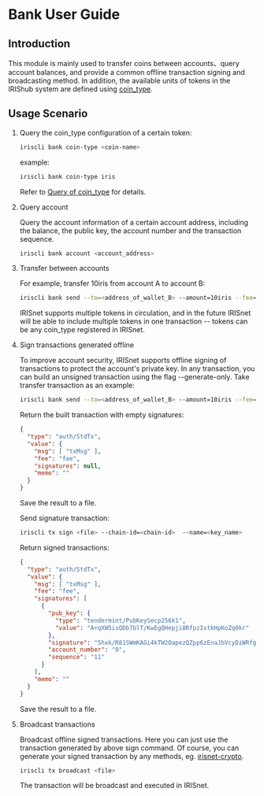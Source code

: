 # Bank User Guide

## Introduction 
This module is mainly used to transfer coins between accounts、query account balances, and provide a common offline transaction signing and broadcasting method. In addition, the available units of tokens in the IRIShub system are defined using [coin_type](./basic-concepts/coin-type.md).

## Usage Scenario

1. Query the coin_type configuration of a certain token:
    ```bash
    iriscli bank coin-type <coin-name>
    ```
    
    example:
    ```bash
    iriscli bank coin-type iris
    ```
    
    Refer to [Query of coin_type](./basic-concepts/coin-type.md#query-of-coin_type) for details.

2. Query account

    Query the account information of a certain account address, including the balance, the public key, the account number and the transaction sequence.
    ```bash
    iriscli bank account <account_address>
    ```

3. Transfer between accounts

    For example, transfer 10iris from account A to account B:
    ```bash
    iriscli bank send --to=<address_of_wallet_B> --amount=10iris --fee=0.3iris --from=<key_name_of_wallet_A> --chain-id=<chain-id>
    ```
    IRISnet supports multiple tokens in circulation, and in the future IRISnet will be able to include multiple tokens in one transaction -- tokens can be any coin_type registered in IRISnet. 

4. Sign transactions generated offline

    To improve account security, IRISnet supports offline signing of transactions to protect the account's private key. In any transaction, you can build an unsigned transaction using the flag --generate-only. Take transfer transaction as an example:
    ```bash
    iriscli bank send --to=<address_of_wallet_B> --amount=10iris --fee=0.3iris --from=<key_name_of_wallet_A> --generate-only
    ```
    Return the built transaction with empty signatures:
    ```json
    {
      "type": "auth/StdTx",
      "value": {
        "msg": [ "txMsg" ],
        "fee": "fee",
        "signatures": null,
        "memo": ""
      }
    }
    ```
    Save the result to a file.
    
    Send signature transaction:
    ```bash
    iriscli tx sign <file> --chain-id=<chain-id>  --name=<key_name>
    ```
    Return signed transactions:
    ```json
    {
      "type": "auth/StdTx",
      "value": {
        "msg": [ "txMsg" ],
        "fee": "fee",
        "signatures": [
          {
            "pub_key": {
              "type": "tendermint/PubKeySecp256k1",
              "value": "A+qXW5isQDb7blT/KwEgQHepji8RfpzIstkHpKoZq0kr"
            },
            "signature": "5hxk/R81SWmKAGi4kTW2OapezQZpp6zEnaJbVcyDiWRfgBm4Uejq8+CDk6uzk0aFSgAZzz06E014UkgGpelU7w==",
            "account_number": "0",
            "sequence": "11"
          }
        ],
        "memo": ""
      }
    }
    ```
    Save the result to a file.
    
5. Broadcast transactions

    Broadcast offline signed transactions. Here you can just use the transaction generated by above sign command. Of course, you can generate your signed transaction by any methods, eg. [irisnet-crypto](https://github.com/irisnet/irisnet-crypto).
    ```bash
    iriscli tx broadcast <file>
    ```
    The transaction will be broadcast and executed in IRISnet.
     